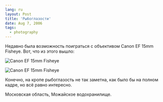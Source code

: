 ```yaml
---
lang: ru
layout: Post
title: 'Рыбоглазости'
date: Aug 7, 2006
tags:
  - photography
---
```


Недавно была возможность поиграться с объективом Canon EF 15mm Fisheye. Вот, что из этого вышло:

![Canon EF 15mm Fisheye](/images/blog/Sapegin-Artem-20D-2006-06-23-199-9931.jpg)

<!--more-->

![Canon EF 15mm Fisheye](/images/blog/Sapegin-Artem-20D-2006-06-23-199-9937.jpg)

Конечно, на кропе рыбоглазость не так заметна, как было бы на полном кадре, но всё равно интересно.

Московская область, Можайское водохранилище.
